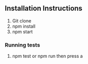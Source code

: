 

## Installation Instructions
1. Git clone
2. npm install
3. npm start

### Running tests
1. npm test or npm run then press a

